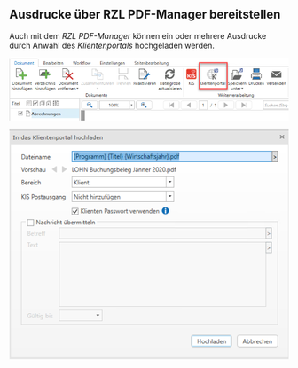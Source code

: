 ## Ausdrucke über RZL PDF-Manager bereitstellen

Auch mit dem *RZL PDF-Manager* können ein oder mehrere Ausdrucke durch Anwahl des *Klientenportals* hochgeladen werden.

![Image](<img/image364.png>)

![Image](<img/image365.png>)

